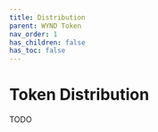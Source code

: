 ```yaml
---
title: Distribution
parent: WYND Token
nav_order: 1
has_children: false
has_toc: false
---
```


# Token Distribution

TODO